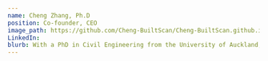 ```yaml
---
name: Cheng Zhang, Ph.D
position: Co-founder, CEO
image_path: https://github.com/Cheng-BuiltScan/Cheng-BuiltScan.github.io/blob/main/_staff_members/Cheng.png
LinkedIn: 
blurb: With a PhD in Civil Engineering from the University of Auckland, Dr. Cheng brings deep expertise in automated inspection and digital asset management. His research pioneered the integration of advanced technologies for optimising built asset inspection and structural health monitoring. Beyond academic research, he has been involved in numerous large-scale inspection projects for buildings and bridges, combining theoretical knowledge with practical experience to develop innovative solutions.
---
```


